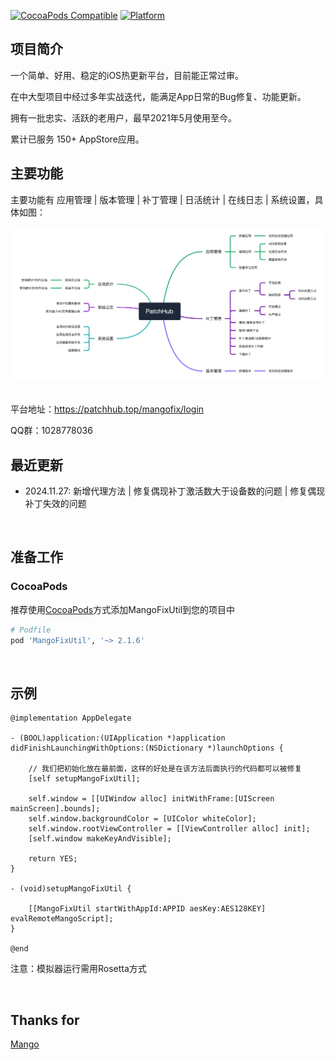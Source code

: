 [![CocoaPods Compatible](https://img.shields.io/cocoapods/v/MangoFixUtil.svg)](https://img.shields.io/cocoapods/v/MangoFixUtil.svg)
[![Platform](https://img.shields.io/cocoapods/p/MangoFixUtil.svg?style=flat)](http://cocoadocs.org/docsets/MangoFixUtil)

## 项目简介

一个简单、好用、稳定的iOS热更新平台，目前能正常过审。
    
在中大型项目中经过多年实战迭代，能满足App日常的Bug修复、功能更新。

拥有一批忠实、活跃的老用户，最早2021年5月使用至今。

累计已服务 150+ AppStore应用。

## 主要功能

主要功能有 应用管理 | 版本管理 | 补丁管理 | 日活统计 | 在线日志 | 系统设置，具体如图：
  
<div align="center">
    <img src="Assets/demoImage.png" width=900>
</div>

<br>

平台地址：https://patchhub.top/mangofix/login
<br>

QQ群：1028778036
<br>

## 最近更新
- 2024.11.27: 新增代理方法 | 修复偶现补丁激活数大于设备数的问题 | 修复偶现补丁失效的问题

<br>
  
## 准备工作

### CocoaPods

推荐使用[CocoaPods](http://cocoapods.org)方式添加MangoFixUtil到您的项目中

```ruby
# Podfile
pod 'MangoFixUtil', '~> 2.1.6'
```

<br>

## 示例

```objc
@implementation AppDelegate

- (BOOL)application:(UIApplication *)application didFinishLaunchingWithOptions:(NSDictionary *)launchOptions {

    // 我们把初始化放在最前面，这样的好处是在该方法后面执行的代码都可以被修复
    [self setupMangoFixUtil];
    
    self.window = [[UIWindow alloc] initWithFrame:[UIScreen mainScreen].bounds];
    self.window.backgroundColor = [UIColor whiteColor];
    self.window.rootViewController = [[ViewController alloc] init];
    [self.window makeKeyAndVisible];
            
    return YES;
}

- (void)setupMangoFixUtil {
    
    [[MangoFixUtil startWithAppId:APPID aesKey:AES128KEY] evalRemoteMangoScript];
}

@end
```

注意：模拟器运行需用Rosetta方式

<br>

## Thanks for
[Mango](https://github.com/YPLiang19/Mango)
